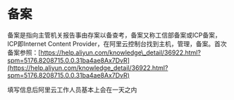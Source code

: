 # 备案

备案是指向主管机关报告事由存案以备查考，备案又称工信部备案或ICP备案，ICP即Internet Content Provider，在阿里云控制台找到主机，管理，备案。首次备案参照：[https://help.aliyun.com/knowledge\_detail/36922.html?spm=5176.8208715.0.0.31ba4ae8Ax7DvR](https://help.aliyun.com/knowledge_detail/36922.html?spm=5176.8208715.0.0.31ba4ae8Ax7DvR)

填写信息后阿里云工作人员基本上会在一天之内

